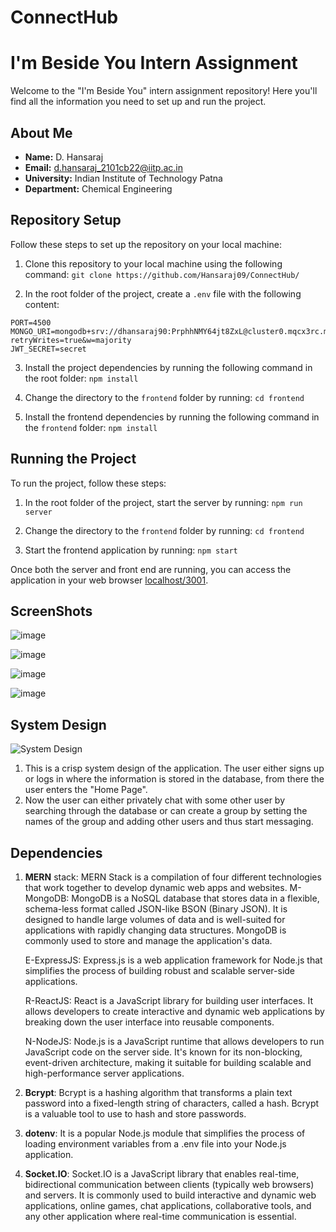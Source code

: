 # ConnectHub
# I'm Beside You Intern Assignment

Welcome to the "I'm Beside You" intern assignment repository! Here you'll find all the information you need to set up and run the project.

## About Me

- **Name:** D. Hansaraj
- **Email:** d.hansaraj_2101cb22@iitp.ac.in
- **University:** Indian Institute of Technology Patna
- **Department:** Chemical Engineering

## Repository Setup

Follow these steps to set up the repository on your local machine:

1. Clone this repository to your local machine using the following command: 
`git clone https://github.com/Hansaraj09/ConnectHub/`

2. In the root folder of the project, create a `.env` file with the following content:
```
PORT=4500
MONGO_URI=mongodb+srv://dhansaraj90:PrphhNMY64jt8ZxL@cluster0.mqcx3rc.mongodb.net/?retryWrites=true&w=majority
JWT_SECRET=secret 
```

3. Install the project dependencies by running the following command in the root folder:
`npm install`

4. Change the directory to the `frontend` folder by running:
`cd frontend`

5. Install the frontend dependencies by running the following command in the `frontend` folder:
`npm install`

## Running the Project

To run the project, follow these steps:

1. In the root folder of the project, start the server by running:
`npm run server`

2. Change the directory to the `frontend` folder by running:
`cd frontend`

3. Start the frontend application by running:
`npm start`

Once both the server and front end are running, you can access the application in your web browser [localhost/3001](http://localhost:3000).


## ScreenShots

![image](https://github.com/Hansaraj09/ConnectHub/assets/93324559/999dea69-d993-4ce0-b2b4-317c60d821c6)

![image](https://github.com/Hansaraj09/ConnectHub/assets/93324559/b4ec9b9b-53b2-407a-a8f4-a3ed2a63de86)

![image](https://github.com/Hansaraj09/ConnectHub/assets/93324559/6273b86c-acff-4d57-873d-36d7eac23d17)

![image](https://github.com/Hansaraj09/ConnectHub/assets/93324559/3b74a8ef-3f3c-4781-bfe6-6f7d8a02855c)


## System Design

![System Design](https://github.com/Hansaraj09/ConnectHub/assets/93324559/3785e612-f982-48ae-a895-1762746edf4f)

1. This is a crisp system design of the application. The user either signs up or logs in where the information is stored in the database, from there the user enters the "Home Page". 
2. Now the user can either privately chat with some other user by searching through the database or can create a group by setting the names of the group and adding other users and thus start messaging.

## Dependencies

1. **MERN** stack: MERN Stack is a compilation of four different technologies that work together to develop dynamic web apps and websites.
    M-MongoDB: MongoDB is a NoSQL database that stores data in a flexible, schema-less format called JSON-like BSON (Binary JSON). It is designed to handle large volumes of data and is well-suited for 
applications with rapidly changing data structures. MongoDB is commonly used to store and manage the application's data.

    E-ExpressJS: Express.js is a web application framework for Node.js that simplifies the process of building robust and scalable server-side applications.
   
    R-ReactJS: React is a JavaScript library for building user interfaces. It allows developers to create interactive and dynamic web applications by breaking down the user interface into reusable components.
   
    N-NodeJS: Node.js is a JavaScript runtime that allows developers to run JavaScript code on the server side. It's known for its non-blocking, event-driven architecture, making it suitable for building scalable and high-performance server applications.
   
2. **Bcrypt**: Bcrypt is a hashing algorithm that transforms a plain text password into a fixed-length string of characters, called a hash. Bcrypt is a valuable tool to use to hash and store passwords.

3. **dotenv**: It is a popular Node.js module that simplifies the process of loading environment variables from a .env file into your Node.js application.

4. **Socket.IO**: Socket.IO is a JavaScript library that enables real-time, bidirectional communication between clients (typically web browsers) and servers. It is commonly used to build interactive and dynamic web applications, online games, chat applications, collaborative tools, and any other application where real-time communication is essential.



